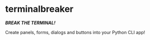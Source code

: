 # terminalbreaker

***BREAK THE TERMINAL!***

Create panels, forms, dialogs and buttons into your Python CLI app! 
